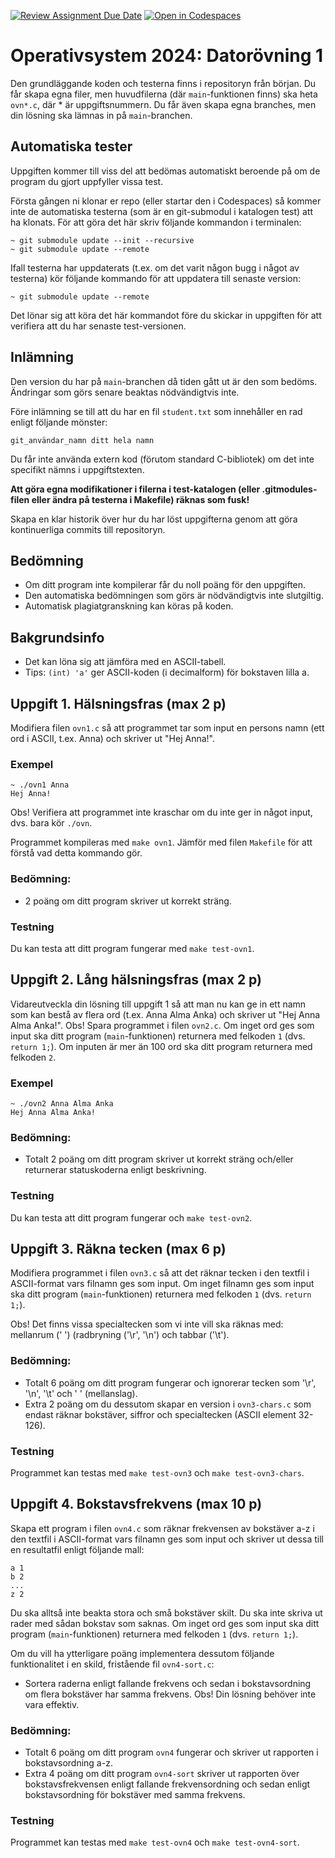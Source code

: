 [![Review Assignment Due Date](https://classroom.github.com/assets/deadline-readme-button-22041afd0340ce965d47ae6ef1cefeee28c7c493a6346c4f15d667ab976d596c.svg)](https://classroom.github.com/a/OyJBvviV)
[![Open in Codespaces](https://classroom.github.com/assets/launch-codespace-2972f46106e565e64193e422d61a12cf1da4916b45550586e14ef0a7c637dd04.svg)](https://classroom.github.com/open-in-codespaces?assignment_repo_id=17344193)
# Operativsystem 2024: Datorövning 1

Den grundläggande koden och testerna finns i repositoryn från början. Du får skapa egna filer, men huvudfilerna (där `main`-funktionen finns) ska heta `ovn*.c`, där * är uppgiftsnummern. Du får även skapa egna branches, men din lösning ska lämnas in på `main`-branchen.

## Automatiska tester

Uppgiften kommer till viss del att bedömas automatiskt beroende på om de program du gjort uppfyller vissa test. 

Första gången ni klonar er repo (eller startar den i Codespaces) så kommer inte de automatiska testerna (som är en git-submodul i katalogen test) att ha klonats. För att göra det här skriv följande kommandon i terminalen:
```
~ git submodule update --init --recursive
~ git submodule update --remote
```
Ifall testerna har uppdaterats (t.ex. om det varit någon bugg i något av testerna) kör följande kommando för att uppdatera till senaste version: 
```
~ git submodule update --remote
```
Det lönar sig att köra det här kommandot före du skickar in uppgiften för att verifiera att du har senaste test-versionen.

## Inlämning
Den version du har på `main`-branchen då tiden gått ut är den som bedöms. Ändringar som görs senare beaktas nödvändigtvis inte.

Före inlämning se till att du har en fil `student.txt` som innehåller en rad enligt följande mönster:

```git_användar_namn ditt hela namn```

Du får inte använda extern kod (förutom standard C-bibliotek) om det inte specifikt nämns i uppgiftstexten.

**Att göra egna modifikationer i filerna i test-katalogen (eller .gitmodules-filen eller ändra på testerna i Makefile) räknas som fusk!** 

Skapa en klar historik över hur du har löst uppgifterna genom att göra kontinuerliga commits till repositoryn.

## Bedömning 
- Om ditt program inte kompilerar får du noll poäng för den uppgiften. 
- Den automatiska bedömningen som görs är nödvändigtvis inte slutgiltig. 
- Automatisk plagiatgranskning kan köras på koden.

## Bakgrundsinfo
- Det kan löna sig att jämföra med en ASCII-tabell.
- Tips: `(int) 'a'` ger ASCII-koden (i decimalform) för bokstaven lilla a.

## Uppgift 1. Hälsningsfras (max 2 p)

Modifiera filen `ovn1.c` så att programmet tar som input en persons namn (ett ord i ASCII, t.ex. Anna) och skriver ut "Hej Anna!". 

### Exempel

```
~ ./ovn1 Anna
Hej Anna!
```
Obs! Verifiera att programmet inte kraschar om du inte ger in något input, dvs. bara kör `./ovn`.

Programmet kompileras med `make ovn1`. Jämför med filen `Makefile` för att förstå vad detta kommando gör. 

### Bedömning: 
- 2 poäng om ditt program skriver ut korrekt sträng. 

### Testning
Du kan testa att ditt program fungerar med `make test-ovn1`.

## Uppgift 2. Lång hälsningsfras (max 2 p)

Vidareutveckla din lösning till uppgift 1 så att man nu kan ge in ett namn som kan bestå av flera ord (t.ex. Anna Alma Anka) och skriver ut "Hej Anna Alma Anka!". Obs! Spara programmet i filen `ovn2.c`. Om inget ord ges som input ska ditt program (`main`-funktionen) returnera med felkoden `1` (dvs. `return 1;`). Om inputen är mer än 100 ord ska ditt program returnera med felkoden `2`. 

### Exempel

```
~ ./ovn2 Anna Alma Anka
Hej Anna Alma Anka!
```

### Bedömning: 
- Totalt 2 poäng om ditt program skriver ut korrekt sträng och/eller returnerar statuskoderna enligt beskrivning. 

### Testning
Du kan testa att ditt program fungerar och `make test-ovn2`.


## Uppgift 3. Räkna tecken (max 6 p)

Modifiera programmet i filen `ovn3.c` så att det räknar tecken i den textfil i ASCII-format vars filnamn ges som input. Om inget filnamn ges som input ska ditt program (`main`-funktionen) returnera med felkoden `1` (dvs. `return 1;`). 

Obs! Det finns vissa specialtecken som vi inte vill ska räknas med: mellanrum (' ') (radbryning ('\r', '\n') och tabbar ('\t').


### Bedömning: 
- Totalt 6 poäng om ditt program fungerar och ignorerar tecken som '\r', '\n', '\t' och ' ' (mellanslag).  
- Extra 2 poäng om du dessutom skapar en version i `ovn3-chars.c` som endast räknar bokstäver, siffror och specialtecken (ASCII element 32-126).

### Testning
Programmet kan testas med `make test-ovn3` och `make test-ovn3-chars`.

## Uppgift 4. Bokstavsfrekvens (max 10 p)

Skapa ett program i filen `ovn4.c` som räknar frekvensen av bokstäver a-z i den textfil i ASCII-format vars filnamn ges som input och skriver ut dessa till en resultatfil enligt följande mall:
```
a 1
b 2
...
z 2
```
Du ska alltså inte beakta stora och små bokstäver skilt. Du ska inte skriva ut rader med sådan bokstav som saknas. Om inget ord ges som input ska ditt program (`main`-funktionen) returnera med felkoden `1` (dvs. `return 1;`). 

Om du vill ha ytterligare poäng implementera dessutom följande funktionalitet i en skild, fristående fil `ovn4-sort.c`:
- Sortera raderna enligt fallande frekvens och sedan i bokstavsordning om flera bokstäver har samma frekvens. Obs! Din lösning behöver inte vara effektiv.

### Bedömning: 
- Totalt 6 poäng om ditt program `ovn4` fungerar och skriver ut rapporten i bokstavsordning a-z.
- Extra 4 poäng om ditt program `ovn4-sort` skriver ut rapporten över bokstavsfrekvensen enligt fallande frekvensordning och sedan enligt bokstavsordning för bokstäver med samma frekvens.

### Testning
Programmet kan testas med `make test-ovn4` och `make test-ovn4-sort`. 
